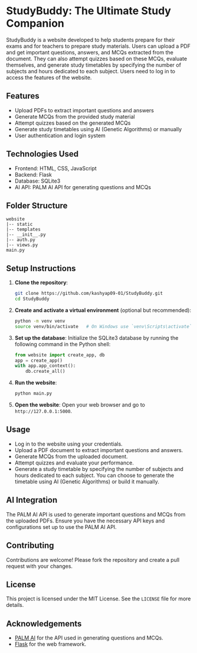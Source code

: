 # StudyBuddy: The Ultimate Study Companion

StudyBuddy is a website developed to help students prepare for their exams and for teachers to prepare study materials. Users can upload a PDF and get important questions, answers, and MCQs extracted from the document. They can also attempt quizzes based on these MCQs, evaluate themselves, and generate study timetables by specifying the number of subjects and hours dedicated to each subject. Users need to log in to access the features of the website.

## Features
- Upload PDFs to extract important questions and answers
- Generate MCQs from the provided study material
- Attempt quizzes based on the generated MCQs
- Generate study timetables using AI (Genetic Algorithms) or manually
- User authentication and login system

## Technologies Used
- Frontend: HTML, CSS, JavaScript
- Backend: Flask
- Database: SQLite3
- AI API: PALM AI API for generating questions and MCQs

## Folder Structure
```
website
|-- static
|-- templates
|-- __init__.py
|-- auth.py
|-- views.py
main.py
```

## Setup Instructions

1. **Clone the repository**:
   ```bash
   git clone https://github.com/kashyap09-01/StudyBuddy.git
   cd StudyBuddy
   ```

2. **Create and activate a virtual environment** (optional but recommended):
   ```bash
   python -m venv venv
   source venv/bin/activate   # On Windows use `venv\Scripts\activate`
   ```
   
3. **Set up the database**:
   Initialize the SQLite3 database by running the following command in the Python shell:
   ```python
   from website import create_app, db
   app = create_app()
   with app.app_context():
       db.create_all()
   ```

4. **Run the website**:
   ```bash
   python main.py
   ```

5. **Open the website**:
   Open your web browser and go to `http://127.0.0.1:5000`.

## Usage
- Log in to the website using your credentials.
- Upload a PDF document to extract important questions and answers.
- Generate MCQs from the uploaded document.
- Attempt quizzes and evaluate your performance.
- Generate a study timetable by specifying the number of subjects and hours dedicated to each subject. You can choose to generate the timetable using AI (Genetic Algorithms) or build it manually.

## AI Integration
The PALM AI API is used to generate important questions and MCQs from the uploaded PDFs. Ensure you have the necessary API keys and configurations set up to use the PALM AI API.

## Contributing
Contributions are welcome! Please fork the repository and create a pull request with your changes.

## License
This project is licensed under the MIT License. See the `LICENSE` file for more details.

## Acknowledgements
- [PALM AI]([https://palm.ai/](https://ai.google.dev/gemini-api)) for the API used in generating questions and MCQs.
- [Flask](https://flask.palletsprojects.com/) for the web framework.

